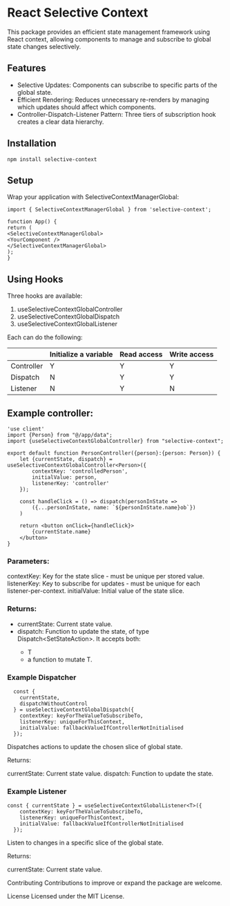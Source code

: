 # React Selective Context
This package provides an efficient state management framework using React context, allowing components to manage and subscribe to global state changes selectively.

## Features
- Selective Updates: Components can subscribe to specific parts of the global state.
- Efficient Rendering: Reduces unnecessary re-renders by managing which updates should affect which components.
- Controller-Dispatch-Listener Pattern: Three tiers of subscription hook creates a clear data hierarchy.

## Installation
``` 
npm install selective-context
```

## Setup
Wrap your application with SelectiveContextManagerGlobal:

``` 
import { SelectiveContextManagerGlobal } from 'selective-context';

function App() {
return (
<SelectiveContextManagerGlobal>
<YourComponent />
</SelectiveContextManagerGlobal>
);
}

```

## Using Hooks

Three hooks are available:

1. useSelectiveContextGlobalController
2. useSelectiveContextGlobalDispatch
3. useSelectiveContextGlobalListener

Each can do the following:

|            | Initialize a variable | Read access | Write access |
|------------|-----------------------| ----------- |--------------|
| Controller | Y                     |           Y | Y            |
| Dispatch   | N                     |           Y | Y            |
| Listener   | N                     |           Y | N            |

## Example controller:
```
'use client'
import {Person} from "@/app/data";
import {useSelectiveContextGlobalController} from "selective-context";

export default function PersonController({person}:{person: Person}) {
    let {currentState, dispatch} = useSelectiveContextGlobalController<Person>({
        contextKey: 'controlledPerson',
        initialValue: person,
        listenerKey: 'controller'
    });

    const handleClick = () => dispatch(personInState =>
        ({...personInState, name: `${personInState.name}ob`})
    )

    return <button onClick={handleClick}>
        {currentState.name}
    </button>
}
```


### Parameters:

contextKey: Key for the state slice - must be unique per stored value.
listenerKey: Key to subscribe for updates - must be unique for each listener-per-context.
initialValue: Initial value of the state slice.

### Returns:

- currentState: Current state value.
- dispatch: Function to update the state, of type Dispatch<SetStateAction<T>>. It accepts both:
  - T 
  - a function to mutate T.

### Example Dispatcher 

``` 
  const {
    currentState,
    dispatchWithoutControl
  } = useSelectiveContextGlobalDispatch({
    contextKey: keyForTheValueToSubscribeTo,
    listenerKey: uniqueForThisContext,
    initialValue: fallbackValueIfControllerNotInitialised
  });
```

Dispatches actions to update the chosen slice of global state.

Returns:

currentState: Current state value.
dispatch: Function to update the state.

### Example Listener

``` 
const { currentState } = useSelectiveContextGlobalListener<T>({
    contextKey: keyForTheValueToSubscribeTo,
    listenerKey: uniqueForThisContext,
    initialValue: fallbackValueIfControllerNotInitialised
  });
```

Listen to changes in a specific slice of the global state.

Returns:

currentState: Current state value.

Contributing
Contributions to improve or expand the package are welcome.

License
Licensed under the MIT License.